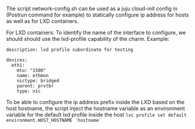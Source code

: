 The script network-config.sh can be used as a juju cloud-init config in (Postrun command for example) 
to statically configure ip address for hosts as well as for LXD containers.

For LXD containers: To identify the name of the interface to configure, we should should use the lxd-profile capability 
of the charm.
Example:

```
description: lxd profile subordinate for testing

devices:
  eth1:
    mtu: "1500"
    name: ethmon
    nictype: bridged
    parent: prvtbr
    type: nic
```

To be able to configure the ip address prefix inside the LXD based on the host hostname, the script inject the hostname variable 
as an environment variable for the default lxd profile inside the host ```lxc profile set default environment.HOST_HOSTNAME `hostname` ```
